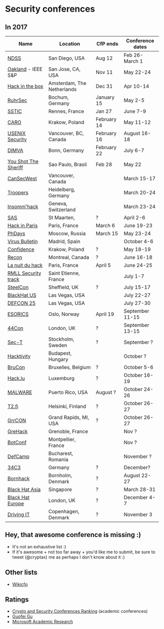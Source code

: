 # Security conferences 

## In 2017

| Name           | Location	| CfP ends |  Conference dates |
| --- | --- | --- | --- |
| [NDSS](http://www.internetsociety.org/events/ndss-symposium/ndss-symposium-2017/ndss-2017-programme/ndss-2017-call-papers) | San Diego, USA | Aug 12 | Feb 26-March 1 |
| [Oakland](http://www.ieee-security.org/TC/SP2017/index.html) - IEEE S&P| San Jose, CA, USA | Nov 11 | May 22-24 |
| [Hack in the box](http://conference.hitb.org/) | Amsterdam, The Netherlands | Dec 31 | Apr 10-14 |
| [RuhrSec](https://www.ruhrsec.de/2017/) | Bochum, Germany | January 15 | May 2-5 |
| [SSTIC](https://www.sstic.org) | Rennes, France | Jan 27 | June 7-9 |
| [CARO](http://2017.caro.org/) | Krakow, Poland | February 14  | May 11-12 |
| [USENIX Security](https://www.usenix.org/conference/usenixsecurity17) | Vancouver, BC, Canada | February 16 | August 16-18 | 
| [DIMVA](http://dimva2016.mondragon.edu/en) | Bonn, Germany | February 22 | July 6-7 |
| [You Shot The Sheriff](http://www.ysts.org/) | Sao Paulo, Brasil | Feb 28 | May 22 | 
| [CanSecWest](https://cansecwest.com/) | Vancouver, Canada | | March 15-17 |
| [Troopers](https://www.troopers.de/) | Heidelberg, Germany | | March 20-24 |
| [Insomni'hack](https://insomnihack.ch/) | Geneva, Switzerland | | March 23-24 |
| [SAS](https://sas.kaspersky.com/) | St Maarten, | ? | April 2-6 |
| [Hack in Paris](https://hackinparis.com/) | Paris, France | March 6 | June 19-23 |
| [PhDays](http://www.phdays.com/)| Moscow, Russia | March 15 | May 23-24 |
| [Virus Bulletin](https://www.virusbtn.com/conference/vb2017) | Madrid, Spain |  | October 4-6 |
| [Confidence](http://confidence.org.pl/en/) | Krakow, Poland | ? | May 18-19 |
| [Recon](http://recon.cx/) | Montreal, Canada | ? | June 16-18 |
| [La nuit du hack](https://www.nuitduhack.com/en/) | Paris, France | April 5 | June 24-25 |
| [RMLL Security track](https://2017.rmll.info/) | Saint Etienne, France |  | July 1-7 |
| [SteelCon](https://www.steelcon.info/) | Sheffield, UK | ? | July 15-17 |
| [BlackHat US](http://www.blackhat.com/) | Las Vegas, USA |  | July 22-27 |
| [DEFCON 25](https://www.defcon.org/) | Las Vegas, USA |  | July 27-30 |
| [ESORICS](https://www.ntnu.edu/esorics2017) | Oslo, Norway | April 19 | September 11-15 |
| [44Con](https://44con.com/) | London, UK | ? | September 13-15 |
| [Sec-T](http://www.sec-t.org/) | Stockholm, Sweden | ? | September ? |
| [Hacktivity](http://hacktivity.com) | Budapest, Hungary | | October ? |
| [BruCon](http://2016.brucon.org/) | Bruxelles, Belgium | ? | October 5-6 |
| [Hack.lu](http://2017.hack.lu/) | Luxemburg |  ? | October 16-19 |
| [MALWARE](http://isiom.wssrl.org/) | Puerto Rico, USA | August ? | October 24-26 |
| [T2.fi](http://t2.fi/conference/) | Helsinki, Finland | ? | October 26-27 |
| [GrrCON](http://grrcon.com/) | Grand Rapids, MI, USA | ? | October 26-27 |
| [GreHack](http://www.grehack.fr/) | Grenoble, France |  | Nov ? |
| [BotConf](https://www.botconf.eu/) | Montpellier, France | | Nov ? |
| [DefCamp](http://def.camp/) | Bucharest, Romania | | November ? |
| [34C3](https://www.ccc.de/en/) | Germany |  ? | December? |
| [Bornhack](https://bornhack.dk/) | Bornholm, Denmark | ? | August 22-27 |
| [Black Hat Asia](https://www.blackhat.com/upcoming.html) | Singapore | ? | March 28-31 |
| [Black Hat Europe](https://www.blackhat.com/upcoming.html) | London, UK | ? | December 4-7 |
| [Driving IT](https://universe.ida.dk/driving-it/) | Copenhagen, Denmark | ? | November 3 |


## Hey, that awesome conference is missing :)

- It's not an exhaustive list :)
- If it's awesome + not too far away + you'd like me to submit, be sure to tweet (@cryptax) me as perhaps I don't know about it :)

## Other lists

- [Wikicfp](http://wikicfp.com)

## Ratings

- [Crypto and Security Conferences Ranking](http://icsd.i2r.a-star.edu.sg/staff/jianying/conference-ranking.html) (academic conferences)
- [Guofei Gu](http://faculty.cs.tamu.edu/guofei/sec_conf_stat.htm) 
- [Microsoft Academic Research](http://academic.research.microsoft.com/RankList?entitytype=3&topdomainid=2&subdomainid=2)
